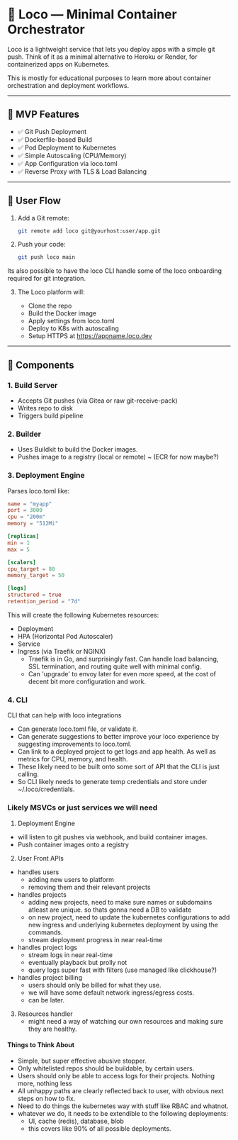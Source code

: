 # 🚂 Loco — Minimal Container Orchestrator

Loco is a lightweight service that lets you deploy apps with a simple git push. Think of it as a minimal alternative to Heroku or Render, for containerized apps on Kubernetes.

This is mostly for educational purposes to learn more about container orchestration and deployment workflows.

---

## 🎯 MVP Features

- ✅ Git Push Deployment
- ✅ Dockerfile-based Build
- ✅ Pod Deployment to Kubernetes
- ✅ Simple Autoscaling (CPU/Memory)
- ✅ App Configuration via loco.toml
- ✅ Reverse Proxy with TLS & Load Balancing

---

## 📁 User Flow

1. Add a Git remote:

    ```bash
    git remote add loco git@yourhost:user/app.git
    ```

2. Push your code:

    ```bash
    git push loco main
    ```

Its also possible to have the loco CLI handle some of the loco onboarding required for git integration.

3. The Loco platform will:

    - Clone the repo
    - Build the Docker image
    - Apply settings from loco.toml
    - Deploy to K8s with autoscaling
    - Setup HTTPS at https://appname.loco.dev

---

## 🧱 Components

### 1. Build Server

- Accepts Git pushes (via Gitea or raw git-receive-pack)
- Writes repo to disk
- Triggers build pipeline

### 2. Builder

- Uses Buildkit to build the Docker images.
- Pushes image to a registry (local or remote) ~ (ECR for now maybe?)

### 3. Deployment Engine

Parses loco.toml like:

```toml
name = "myapp"
port = 3000
cpu = "200m"
memory = "512Mi"

[replicas]
min = 1
max = 5

[scalers]
cpu_target = 80
memory_target = 50

[logs]
structured = true
retention_period = "7d"


```
This will create the following Kubernetes resources:
- Deployment
- HPA (Horizontal Pod Autoscaler)
- Service
- Ingress (via Traefik or NGINX)
    - Traefik is in Go, and surprisingly fast. Can handle load balancing, SSL termination, and routing quite well with minimal config.
    - Can 'upgrade' to envoy later for even more speed, at the cost of decent bit more configuration and work.

### 4. CLI
CLI that can help with loco integrations
- Can generate loco.toml file, or validate it.
- Can generate suggestions to better improve your loco experience by suggesting improvements to loco.toml.
- Can link to a deployed project to get logs and app health. As well as metrics for CPU, memory, and health.
- These likely need to be built onto some sort of API that the CLI is just calling.
- So CLI likely needs to generate temp credentials and store under ~/.loco/credentials.



### Likely MSVCs or just services we will need
1. Deployment Engine
- will listen to git pushes via webhook, and build container images.
- Push container images onto a registry

2. User Front APIs
- handles users
    - adding new users to platform
    - removing them and their relevant projects
- handles projects
    - adding new projects, need to make sure names or subdomains atleast are unique. so thats gonna need a DB to validate
    - on new project, need to update the kubernetes configurations to add new ingress and underlying kubernetes deployment by using the commands.
    - stream deployment progress in near real-time
- handles project logs
    - stream logs in near real-time
    - eventually playback but prolly not
    - query logs super fast with filters (use managed like clickhouse?)
- handles project billing
    - users should only be billed for what they use.
    - we will have some default network ingress/egress costs.
    - can be later.
3. Resources handler
    - might need a way of watching our own resources and making sure they are healthy.


#### Things to Think About
- Simple, but super effective abusive stopper.
- Only whitelisted repos should be buildable, by certain users.
- Users should only be able to access logs for their projects. Nothing more, nothing less
- All unhappy paths are clearly reflected back to user, with obvious next steps on how to fix.
- Need to do things the kubernetes way with stuff like RBAC and whatnot.
- whatever we do, it needs to be extendible to the following deployments:
    - UI, cache (redis), database, blob
    - this covers like 90% of all possible deployments.
